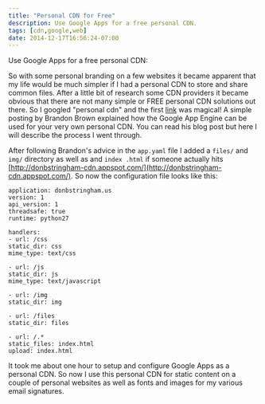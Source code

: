 ```yaml
---
title: "Personal CDN for Free"
description: Use Google Apps for a free personal CDN.
tags: [cdn,google,web]
date: 2014-12-17T16:56:24-07:00
---
```

Use Google Apps for a free personal CDN:

So with some personal branding on a few websites it became apparent that my life would be much simpler if I had a personal CDN to store and share common files.  After a little bit of research some CDN providers it became obvious that there are not many simple or FREE personal CDN solutions out there.  So I googled "personal cdn" and the first [link](https://brandonb.io/use-google-app-engine-as-your-own-personal-cdn) was magical!  A simple posting by Brandon Brown explained how the Google App Engine can be used for your very own personal CDN.  You can read his blog post but here I will describe the process I went through.

After following Brandon's advice in the `app.yaml` file I added a `files/` and `img/` directory as well as and `index
.html` if someone actually hits [http://donbstringham-cdn.appspot.com/](http://donbstringham-cdn.appspot.com/).  So now the
configuration file looks like this:

```
application: donbstringham.us
version: 1
api_version: 1
threadsafe: true
runtime: python27

handlers:
- url: /css
static_dir: css
mime_type: text/css

- url: /js
static_dir: js
mime_type: text/javascript

- url: /img
static_dir: img

- url: /files
static_dir: files

- url: /.*
static_files: index.html
upload: index.html
```

It took me about one hour to setup and configure Google Apps as a personal CDN.  So now I use this personal CDN for
static content on a couple of personal websites as well as fonts and images for my various email signatures.

